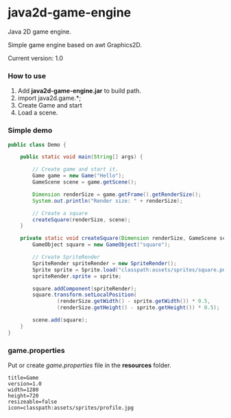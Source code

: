 # java2d-game-engine
Java 2D game engine.

Simple game engine based on awt Graphics2D.

Current version: 1.0

### How to use
1. Add **java2d-game-engine.jar** to build path.
2. import java2d.game.*;
3. Create Game and start
4. Load a scene.

### Simple demo
```java
public class Demo {

    public static void main(String[] args) {

        // Create game and start it.
        Game game = new Game("Hello");
        GameScene scene = game.getScene();

        Dimension renderSize = game.getFrame().getRenderSize();
        System.out.println("Render size: " + renderSize);

        // Create a square
        createSquare(renderSize, scene);
    }

    private static void createSquare(Dimension renderSize, GameScene scene) {
        GameObject square = new GameObject("square");

        // Create SpriteRender
        SpriteRender spriteRender = new SpriteRender();
        Sprite sprite = Sprite.load("classpath:assets/sprites/square.png");
        spriteRender.sprite = sprite;

        square.addComponent(spriteRender);
        square.transform.setLocalPosition(
                (renderSize.getWidth() - sprite.getWidth()) * 0.5,
                (renderSize.getHeight() - sprite.getHeight()) * 0.5);

        scene.add(square);
    }
}
```

### game.properties
Put or create _game.properties_ file in the **resources** folder.
```properties
title=Game
version=1.0
width=1280
height=720
resizeable=false
icon=classpath:assets/sprites/profile.jpg
```